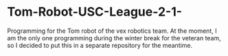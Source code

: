 # Tom-Robot-USC-League-2-1-
Programming for the Tom robot of the vex robotics team. At the moment, I am the only one programming during the winter break for the veteran team, so I decided to put this in a separate repository for the meantime.

